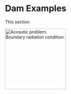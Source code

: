 # Dam Examples

This section

[<img
  src="https://github.com/KratosMultiphysics/Examples/tree/dam-examples/dam/use_cases/Acoustic/data/acoustic_post.png"
  width="200"
  title="Acosutic problem. Boundary radiation condition.">
](https://github.com/KratosMultiphysics/Examples/tree/dam-examples/dam/use_cases/Acoustic/)


